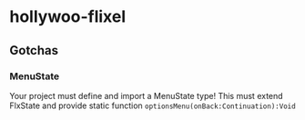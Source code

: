 # hollywoo-flixel

## Gotchas

### MenuState

Your project must define and import a MenuState type! This must extend FlxState and provide static function `optionsMenu(onBack:Continuation):Void`